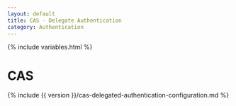 ```yaml
---
layout: default
title: CAS - Delegate Authentication
category: Authentication
---
```


{% include variables.html %}

# CAS

{% include {{ version }}/cas-delegated-authentication-configuration.md %}

